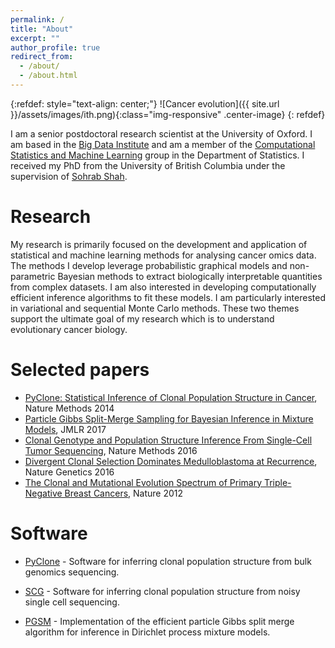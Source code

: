 ```yaml
---
permalink: /
title: "About"
excerpt: ""
author_profile: true
redirect_from:
  - /about/
  - /about.html
---
```


{:refdef: style="text-align: center;"}
![Cancer evolution]({{ site.url }}/assets/images/ith.png){:class="img-responsive" .center-image}
{: refdef}

I am a senior postdoctoral research scientist at the University of Oxford.
I am based in the [Big Data Institute](https://www.bdi.ox.ac.uk) and am a member of the [Computational Statistics and Machine Learning](http://csml.stats.ox.ac.uk) group in the Department of Statistics.
I received my PhD from the University of British Columbia under the supervision of [Sohrab Shah](http://shahlab.ca).

# Research

My research is primarily focused on the development and application of statistical and machine learning methods for analysing cancer omics data.
The methods I develop leverage probabilistic graphical models and non-parametric Bayesian methods to extract biologically interpretable quantities from complex datasets.
I am also interested in developing computationally efficient inference algorithms to fit these models.
I am particularly interested in variational and sequential Monte Carlo methods.
These two themes support the ultimate goal of my research which is to understand evolutionary cancer biology.

# Selected papers

- [PyClone: Statistical Inference of Clonal Population Structure in Cancer](http://dx.doi.org/10.1038/nmeth.2883), Nature Methods 2014
- [Particle Gibbs Split-Merge Sampling for Bayesian Inference in Mixture Models](http://jmlr.org/papers/v18/15-397.html), JMLR 2017
- [Clonal Genotype and Population Structure Inference From Single-Cell Tumor Sequencing](https://doi.org/10.1038/nmeth.3867), Nature Methods 2016
- [Divergent Clonal Selection Dominates Medulloblastoma at Recurrence](http://dx.doi.org/10.1038/nature16478), Nature Genetics 2016
- [The Clonal and Mutational Evolution Spectrum of Primary Triple-Negative Breast Cancers](https://dx.doi.org/10.1038/nature10933), Nature 2012

# Software

- [PyClone](https://bitbucket.org/aroth85/pyclone/wiki/Home) - Software for inferring clonal population structure from bulk genomics sequencing.

- [SCG](https://bitbucket.org/aroth85/scg/wiki/Home) - Software for inferring clonal population structure from noisy single cell sequencing.

- [PGSM](https://github.com/aroth85/pgsm) - Implementation of the efficient particle Gibbs split merge algorithm for inference in Dirichlet process mixture models.
